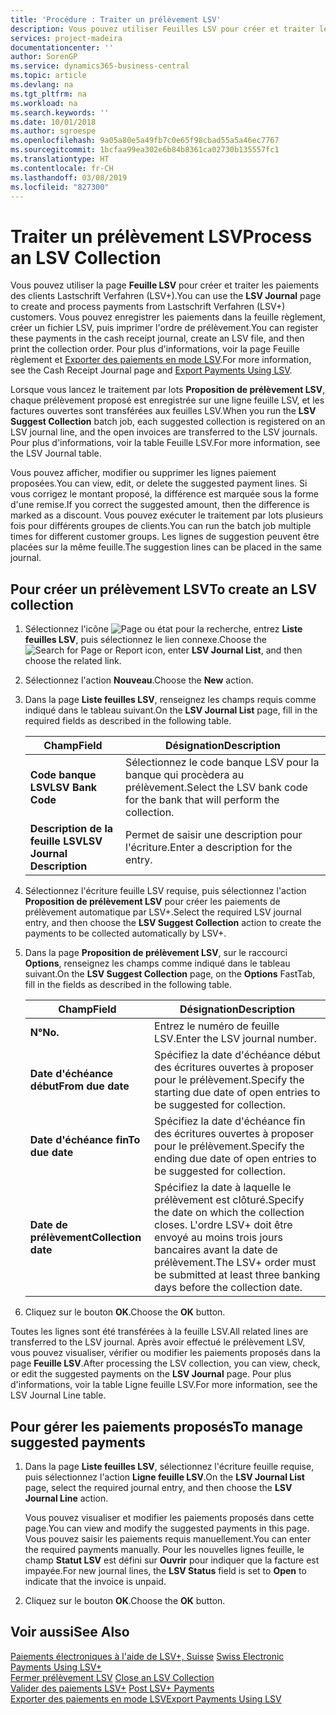 ```yaml
---
title: 'Procédure : Traiter un prélèvement LSV'
description: Vous pouvez utiliser Feuilles LSV pour créer et traiter les paiements des clients Lastschrift Verfahren (LSV+). Vous pouvez enregistrer les paiements dans la feuille règlement, créer un fichier LSV, puis imprimer l'ordre de prélèvement.
services: project-madeira
documentationcenter: ''
author: SorenGP
ms.service: dynamics365-business-central
ms.topic: article
ms.devlang: na
ms.tgt_pltfrm: na
ms.workload: na
ms.search.keywords: ''
ms.date: 10/01/2018
ms.author: sgroespe
ms.openlocfilehash: 9a05a80e5a49fb7c0e65f98cbad55a5a46ec7767
ms.sourcegitcommit: 1bcfaa99ea302e6b84b8361ca02730b135557fc1
ms.translationtype: HT
ms.contentlocale: fr-CH
ms.lasthandoff: 03/08/2019
ms.locfileid: "827300"
---
```

# <a name="process-an-lsv-collection"></a><span data-ttu-id="8fe97-104">Traiter un prélèvement LSV</span><span class="sxs-lookup"><span data-stu-id="8fe97-104">Process an LSV Collection</span></span>
<span data-ttu-id="8fe97-105">Vous pouvez utiliser la page **Feuille LSV** pour créer et traiter les paiements des clients Lastschrift Verfahren (LSV+).</span><span class="sxs-lookup"><span data-stu-id="8fe97-105">You can use the **LSV Journal** page to create and process payments from Lastschrift Verfahren (LSV+) customers.</span></span> <span data-ttu-id="8fe97-106">Vous pouvez enregistrer les paiements dans la feuille règlement, créer un fichier LSV, puis imprimer l'ordre de prélèvement.</span><span class="sxs-lookup"><span data-stu-id="8fe97-106">You can register these payments in the cash receipt journal, create an LSV file, and then print the collection order.</span></span> <span data-ttu-id="8fe97-107">Pour plus d'informations, voir la page Feuille règlement et [Exporter des paiements en mode LSV](how-to-export-payments-using-lsv.md).</span><span class="sxs-lookup"><span data-stu-id="8fe97-107">For more information, see the Cash Receipt Journal page and [Export Payments Using LSV](how-to-export-payments-using-lsv.md).</span></span>  

<span data-ttu-id="8fe97-108">Lorsque vous lancez le traitement par lots **Proposition de prélèvement LSV**, chaque prélèvement proposé est enregistrée sur une ligne feuille LSV, et les factures ouvertes sont transférées aux feuilles LSV.</span><span class="sxs-lookup"><span data-stu-id="8fe97-108">When you run the **LSV Suggest Collection** batch job, each suggested collection is registered on an LSV journal line, and the open invoices are transferred to the LSV journals.</span></span> <span data-ttu-id="8fe97-109">Pour plus d'informations, voir la table Feuille LSV.</span><span class="sxs-lookup"><span data-stu-id="8fe97-109">For more information, see the LSV Journal table.</span></span>  

<span data-ttu-id="8fe97-110">Vous pouvez afficher, modifier ou supprimer les lignes paiement proposées.</span><span class="sxs-lookup"><span data-stu-id="8fe97-110">You can view, edit, or delete the suggested payment lines.</span></span> <span data-ttu-id="8fe97-111">Si vous corrigez le montant proposé, la différence est marquée sous la forme d'une remise.</span><span class="sxs-lookup"><span data-stu-id="8fe97-111">If you correct the suggested amount, then the difference is marked as a discount.</span></span> <span data-ttu-id="8fe97-112">Vous pouvez exécuter le traitement par lots plusieurs fois pour différents groupes de clients.</span><span class="sxs-lookup"><span data-stu-id="8fe97-112">You can run the batch job multiple times for different customer groups.</span></span> <span data-ttu-id="8fe97-113">Les lignes de suggestion peuvent être placées sur la même feuille.</span><span class="sxs-lookup"><span data-stu-id="8fe97-113">The suggestion lines can be placed in the same journal.</span></span>  

## <a name="to-create-an-lsv-collection"></a><span data-ttu-id="8fe97-114">Pour créer un prélèvement LSV</span><span class="sxs-lookup"><span data-stu-id="8fe97-114">To create an LSV collection</span></span>  

1.  <span data-ttu-id="8fe97-115">Sélectionnez l'icône ![Page ou état pour la recherche](../../media/ui-search/search_small.png "icône Page ou état pour la recherche"), entrez **Liste feuilles LSV**, puis sélectionnez le lien connexe.</span><span class="sxs-lookup"><span data-stu-id="8fe97-115">Choose the ![Search for Page or Report](../../media/ui-search/search_small.png "Search for Page or Report icon") icon, enter **LSV Journal List**, and then choose the related link.</span></span>  
2.  <span data-ttu-id="8fe97-116">Sélectionnez l'action **Nouveau**.</span><span class="sxs-lookup"><span data-stu-id="8fe97-116">Choose the **New** action.</span></span>  
3.  <span data-ttu-id="8fe97-117">Dans la page **Liste feuilles LSV**, renseignez les champs requis comme indiqué dans le tableau suivant.</span><span class="sxs-lookup"><span data-stu-id="8fe97-117">On the **LSV Journal List** page, fill in the required fields as described in the following table.</span></span>  

    |<span data-ttu-id="8fe97-118">Champ</span><span class="sxs-lookup"><span data-stu-id="8fe97-118">Field</span></span>|<span data-ttu-id="8fe97-119">Désignation</span><span class="sxs-lookup"><span data-stu-id="8fe97-119">Description</span></span>|  
    |---------------------------------|---------------------------------------|  
    |<span data-ttu-id="8fe97-120">**Code banque LSV**</span><span class="sxs-lookup"><span data-stu-id="8fe97-120">**LSV Bank Code**</span></span>|<span data-ttu-id="8fe97-121">Sélectionnez le code banque LSV pour la banque qui procèdera au prélèvement.</span><span class="sxs-lookup"><span data-stu-id="8fe97-121">Select the LSV bank code for the bank that will perform the collection.</span></span>|  
    |<span data-ttu-id="8fe97-122">**Description de la feuille LSV**</span><span class="sxs-lookup"><span data-stu-id="8fe97-122">**LSV Journal Description**</span></span>|<span data-ttu-id="8fe97-123">Permet de saisir une description pour l'écriture.</span><span class="sxs-lookup"><span data-stu-id="8fe97-123">Enter a description for the entry.</span></span>|

4.  <span data-ttu-id="8fe97-124">Sélectionnez l'écriture feuille LSV requise, puis sélectionnez l'action **Proposition de prélèvement LSV** pour créer les paiements de prélèvement automatique par LSV+.</span><span class="sxs-lookup"><span data-stu-id="8fe97-124">Select the required LSV journal entry, and then choose the **LSV Suggest Collection** action to create the payments to be collected automatically by LSV+.</span></span>  
5.  <span data-ttu-id="8fe97-125">Dans la page **Proposition de prélèvement LSV**, sur le raccourci **Options**, renseignez les champs comme indiqué dans le tableau suivant.</span><span class="sxs-lookup"><span data-stu-id="8fe97-125">On the **LSV Suggest Collection** page, on the **Options** FastTab, fill in the fields as described in the following table.</span></span>  

    |<span data-ttu-id="8fe97-126">Champ</span><span class="sxs-lookup"><span data-stu-id="8fe97-126">Field</span></span>|<span data-ttu-id="8fe97-127">Désignation</span><span class="sxs-lookup"><span data-stu-id="8fe97-127">Description</span></span>|  
    |---------------------------------|---------------------------------------|  
    |<span data-ttu-id="8fe97-128">**N°**</span><span class="sxs-lookup"><span data-stu-id="8fe97-128">**No.**</span></span>|<span data-ttu-id="8fe97-129">Entrez le numéro de feuille LSV.</span><span class="sxs-lookup"><span data-stu-id="8fe97-129">Enter the LSV journal number.</span></span>|  
    |<span data-ttu-id="8fe97-130">**Date d'échéance début**</span><span class="sxs-lookup"><span data-stu-id="8fe97-130">**From due date**</span></span>|<span data-ttu-id="8fe97-131">Spécifiez la date d'échéance début des écritures ouvertes à proposer pour le prélèvement.</span><span class="sxs-lookup"><span data-stu-id="8fe97-131">Specify the starting due date of open entries to be suggested for collection.</span></span>|  
    |<span data-ttu-id="8fe97-132">**Date d'échéance fin**</span><span class="sxs-lookup"><span data-stu-id="8fe97-132">**To due date**</span></span>|<span data-ttu-id="8fe97-133">Spécifiez la date d'échéance fin des écritures ouvertes à proposer pour le prélèvement.</span><span class="sxs-lookup"><span data-stu-id="8fe97-133">Specify the ending due date of open entries to be suggested for collection.</span></span>|  
    |<span data-ttu-id="8fe97-134">**Date de prélèvement**</span><span class="sxs-lookup"><span data-stu-id="8fe97-134">**Collection date**</span></span>|<span data-ttu-id="8fe97-135">Spécifiez la date à laquelle le prélèvement est clôturé.</span><span class="sxs-lookup"><span data-stu-id="8fe97-135">Specify the date on which the collection closes.</span></span> <span data-ttu-id="8fe97-136">L'ordre LSV+ doit être envoyé au moins trois jours bancaires avant la date de prélèvement.</span><span class="sxs-lookup"><span data-stu-id="8fe97-136">The LSV+ order must be submitted at least three banking days before the collection date.</span></span>|  

6.  <span data-ttu-id="8fe97-137">Cliquez sur le bouton **OK**.</span><span class="sxs-lookup"><span data-stu-id="8fe97-137">Choose the **OK** button.</span></span>  

<span data-ttu-id="8fe97-138">Toutes les lignes sont été transférées à la feuille LSV.</span><span class="sxs-lookup"><span data-stu-id="8fe97-138">All related lines are transferred to the LSV journal.</span></span> <span data-ttu-id="8fe97-139">Après avoir effectué le prélèvement LSV, vous pouvez visualiser, vérifier ou modifier les paiements proposés dans la page **Feuille LSV**.</span><span class="sxs-lookup"><span data-stu-id="8fe97-139">After processing the LSV collection, you can view, check, or edit the suggested payments on the **LSV Journal** page.</span></span> <span data-ttu-id="8fe97-140">Pour plus d'informations, voir la table Ligne feuille LSV.</span><span class="sxs-lookup"><span data-stu-id="8fe97-140">For more information, see the LSV Journal Line table.</span></span>  

## <a name="to-manage-suggested-payments"></a><span data-ttu-id="8fe97-141">Pour gérer les paiements proposés</span><span class="sxs-lookup"><span data-stu-id="8fe97-141">To manage suggested payments</span></span>  

1.  <span data-ttu-id="8fe97-142">Dans la page **Liste feuilles LSV**, sélectionnez l'écriture feuille requise, puis sélectionnez l'action **Ligne feuille LSV**.</span><span class="sxs-lookup"><span data-stu-id="8fe97-142">On the **LSV Journal List** page, select the required journal entry, and then choose the **LSV Journal Line** action.</span></span>  

    <span data-ttu-id="8fe97-143">Vous pouvez visualiser et modifier les paiements proposés dans cette page.</span><span class="sxs-lookup"><span data-stu-id="8fe97-143">You can view and modify the suggested payments in this page.</span></span> <span data-ttu-id="8fe97-144">Vous pouvez saisir les paiements requis manuellement.</span><span class="sxs-lookup"><span data-stu-id="8fe97-144">You can enter the required payments manually.</span></span> <span data-ttu-id="8fe97-145">Pour les nouvelles lignes feuille, le champ **Statut LSV** est défini sur **Ouvrir** pour indiquer que la facture est impayée.</span><span class="sxs-lookup"><span data-stu-id="8fe97-145">For new journal lines, the **LSV Status** field is set to **Open** to indicate that the invoice is unpaid.</span></span>  

3.  <span data-ttu-id="8fe97-146">Cliquez sur le bouton **OK**.</span><span class="sxs-lookup"><span data-stu-id="8fe97-146">Choose the **OK** button.</span></span>  

## <a name="see-also"></a><span data-ttu-id="8fe97-147">Voir aussi</span><span class="sxs-lookup"><span data-stu-id="8fe97-147">See Also</span></span>  
 <span data-ttu-id="8fe97-148">[Paiements électroniques à l'aide de LSV+, Suisse](swiss-electronic-payments-using-lsv-.md) </span><span class="sxs-lookup"><span data-stu-id="8fe97-148">[Swiss Electronic Payments Using LSV+](swiss-electronic-payments-using-lsv-.md) </span></span>  
 <span data-ttu-id="8fe97-149">[Fermer prélèvement LSV](how-to-close-an-lsv-collection.md) </span><span class="sxs-lookup"><span data-stu-id="8fe97-149">[Close an LSV Collection](how-to-close-an-lsv-collection.md) </span></span>  
 <span data-ttu-id="8fe97-150">[Valider des paiements LSV+](how-to-post-lsv-payments.md) </span><span class="sxs-lookup"><span data-stu-id="8fe97-150">[Post LSV+ Payments](how-to-post-lsv-payments.md) </span></span>  
 [<span data-ttu-id="8fe97-151">Exporter des paiements en mode LSV</span><span class="sxs-lookup"><span data-stu-id="8fe97-151">Export Payments Using LSV</span></span>](how-to-export-payments-using-lsv.md)
